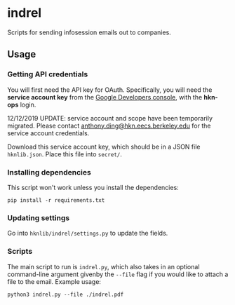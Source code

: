 indrel
======

Scripts for sending infosession emails out to companies.

## Usage

### Getting API credentials

You will first need the API key for OAuth. Specifically, you will need the
**service account key** from the [Google Developers console](https://console.developers.google.com/),
with the **hkn-ops** login.

12/12/2019 UPDATE: service account and scope have been temporarily migrated. Please contact
anthony.ding@hkn.eecs.berkeley.edu for the service account credentials.

Download this service account key, which should be in a JSON file `hknlib.json`.
Place this file into `secret/`.

### Installing dependencies

This script won't work unless you install the dependencies:

```
pip install -r requirements.txt
```

### Updating settings

Go into `hknlib/indrel/settings.py` to update the fields.

### Scripts
The main script to run is `indrel.py`, which also takes in an optional command-line argument
givenby the `--file` flag if you would like to attach a file to the email. Example usage:

```
python3 indrel.py --file ./indrel.pdf
```
